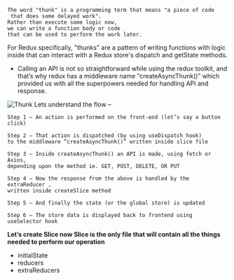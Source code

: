 ```
The word "thunk" is a programming term that means "a piece of code
 that does some delayed work". 
Rather than execute some logic now,
we can write a function body or code
that can be used to perform the work later.
```

For Redux specifically, "thunks" are a pattern of writing functions with logic inside that can interact with a Redux store's dispatch and getState methods.

* Calling an API is not so straightforward while using the redux toolkit, and that’s why redux has a middleware name “createAsyncThunk()” which provided us with all the superpowers needed for handling API and response.
  
 


![Thunk](https://github.com/VinodChoudhary12/MERN/assets/140074392/6a605c81-0bf8-4068-a913-aee881ebf300)
Lets understand the flow –
```
Step 1 – An action is performed on the front-end (let’s say a button click)

Step 2 – That action is dispatched (by using useDispatch hook)
to the middleware “createAsyncThunk()” written inside slice file

Step 3 – Inside createAsyncThunk() an API is made, using fetch or Axios,
depending upon the method ie. GET, POST, DELETE, OR PUT

Step 4 – Now the response from the above is handled by the extraReducer ,
written inside createSlice method

Step 5 – And finally the state (or the global store) is updated

Step 6 – The store data is displayed back to frontend using useSelector hook
```

**Let’s create Slice now
Slice is the only file that will contain all the things needed to perform our operation**

* initialState
* reducers
* extraReducers
